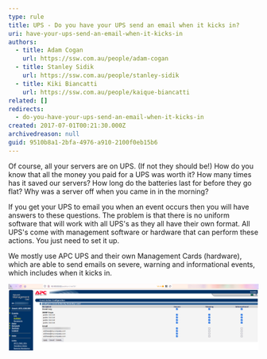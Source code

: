 ```yaml
---
type: rule
title: UPS - Do you have your UPS send an email when it kicks in?
uri: have-your-ups-send-an-email-when-it-kicks-in
authors:
  - title: Adam Cogan
    url: https://ssw.com.au/people/adam-cogan
  - title: Stanley Sidik
    url: https://ssw.com.au/people/stanley-sidik
  - title: Kiki Biancatti
    url: https://ssw.com.au/people/kaique-biancatti
related: []
redirects:
  - do-you-have-your-ups-send-an-email-when-it-kicks-in
created: 2017-07-01T00:21:30.000Z
archivedreason: null
guid: 9510b8a1-2bfa-4976-a910-2100f0eb15b6
---
```

Of course, all your servers are on UPS. (If not they should be!) How do you know that all the money you paid for a UPS was worth it? How many times has it saved our servers? How long do the batteries last for before they go flat? Why was a server off when you came in in the morning?

<!--endintro-->

If you get your UPS to email you when an event occurs then you will have answers to these questions.
The problem is that there is no uniform software that will work with all UPS's as they all have their own format.
All UPS's come with management software or hardware that can perform these actions. You just need to set it up.

We mostly use APC UPS and their own Management Cards (hardware), which are able to send emails on severe, warning and informational events, which includes when it kicks in.

![Figure: Good Example - Management card's interface with many options](upsexample.jpg)